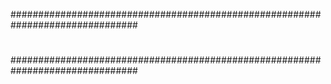 ###############################################################################
#                                                                             #
#                                                                             #
#                                                                             #
#                                                                             #
#                                                                             #
#                                                                             #
#                                                                             #
#                                                                             #
###############################################################################

